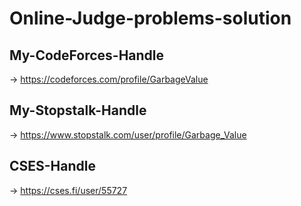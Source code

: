 # Online-Judge-problems-solution

## My-CodeForces-Handle
-> https://codeforces.com/profile/GarbageValue

## My-Stopstalk-Handle
-> https://www.stopstalk.com/user/profile/Garbage_Value

## CSES-Handle
-> https://cses.fi/user/55727
